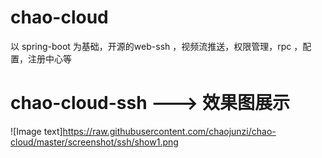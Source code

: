 # chao-cloud
以 spring-boot 为基础，开源的web-ssh ，视频流推送，权限管理，rpc ，配置，注册中心等

# chao-cloud-ssh  ---> 效果图展示
![Image text]https://raw.githubusercontent.com/chaojunzi/chao-cloud/master/screenshot/ssh/show1.png
